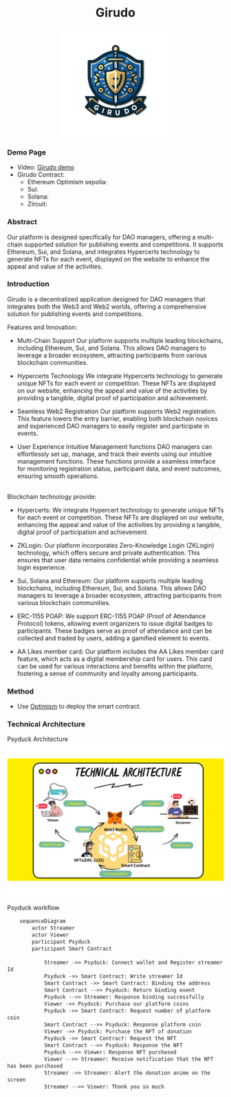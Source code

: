 <div align="center">
<h1>Girudo</h1>

<img src="https://raw.githubusercontent.com/hollow-leaf/girudo/main/apps/web/public/girudo.png?token=GHSAT0AAAAAACRYYAD63C5HTVNFKMVNSXJ4ZT6IM5A" width="50%" height="50%"></img>

</div>

### Demo Page

- Video: [Girudo demo](https://youtu.be/aFThCDy1UNg?si=9SaA8jX0pGBX45nK)
- Girudo Contract:
  - Ethereum Optimism sepolia:
  - Sui:
  - Solana:
  - Zircuit:

### Abstract

Our platform is designed specifically for DAO managers, offering a multi-chain supported solution for publishing events and competitions. It supports Ethereum, Sui, and Solana, and integrates Hypercerts technology to generate NFTs for each event, displayed on the website to enhance the appeal and value of the activities.

### Introduction
Girudo is a decentralized application designed for DAO managers that integrates both the Web3 and Web2 worlds, offering a comprehensive solution for publishing events and competitions.

Features and Innovation:
- Multi-Chain Support
Our platform supports multiple leading blockchains, including Ethereum, Sui, and Solana. This allows DAO managers to leverage a broader ecosystem, attracting participants from various blockchain communities.

- Hypercerts Technology
We integrate Hypercerts technology to generate unique NFTs for each event or competition. These NFTs are displayed on our website, enhancing the appeal and value of the activities by providing a tangible, digital proof of participation and achievement.

- Seamless Web2 Registration
Our platform supports Web2 registration. This feature lowers the entry barrier, enabling both blockchain novices and experienced DAO managers to easily register and participate in events.

- User Experience
Intuitive Management functions
DAO managers can effortlessly set up, manage, and track their events using our intuitive management functions. These functions provide a seamless interface for monitoring registration status, participant data, and event outcomes, ensuring smooth operations.

<br/>
Blockchain technology provide:

- Hypercerts: 
We integrate Hypercert technology to generate unique NFTs for each event or competition. These NFTs are displayed on our website, enhancing the appeal and value of the activities by providing a tangible, digital proof of participation and achievement.

- ZKLogin:
Our platform incorporates Zero-Knowledge Login (ZKLogin) technology, which offers secure and private authentication. This ensures that user data remains confidential while providing a seamless login experience.

- Sui, Solana and Ethereum:
Our platform supports multiple leading blockchains, including Ethereum, Sui, and Solana. This allows DAO managers to leverage a broader ecosystem, attracting participants from various blockchain communities.

- ERC-1155 POAP:
We support ERC-1155 POAP (Proof of Attendance Protocol) tokens, allowing event organizers to issue digital badges to participants. These badges serve as proof of attendance and can be collected and traded by users, adding a gamified element to events.


- AA Likes member card:
Our platform includes the AA Likes member card feature, which acts as a digital membership card for users. This card can be used for various interactions and benefits within the platform, fostering a sense of community and loyalty among participants.

### Method

- Use [Optimism](https://opbnb.bnbchain.org/en) to deploy the smart contract.


### Technical Architecture
Psyduck Architecture
![Psyduck Architecture](https://github.com/hollow-leaf/psyduck/blob/main/apps/extension_app/img/Psyduck_architeture.png?raw=true)

Psyduck workflow
```mermaid
	sequenceDiagram
		actor Streamer
		actor Viewer
		participant Psyduck
		participant Smart Contract
			
			Streamer ->> Psyduck: Connect wallet and Register streamer Id
			Psyduck ->> Smart Contract: Write streamer Id 
			Smart Contract ->> Smart Contract: Binding the address
			Smart Contract -->> Psyduck: Return binding event
			Psyduck -->> Streamer: Response binding successfully
			Viewer ->> Psyduck: Purchase our platform coins
			Psyduck ->> Smart Contract: Request number of platform coin
			Smart Contract -->> Psyduck: Response platform coin
			Viewer ->> Psyduck: Purchase the NFT of donation
			Psyduck ->> Smart Contract: Request the NFT
			Smart Contract -->> Psyduck: Response the NFT
			Psyduck -->> Viewer: Response NFT purchased
			Viewer -->> Streamer: Receive notification that the NFT has been purchased
			Streamer ->> Streamer: Alert the donation anime on the screen
			Streamer -->> Viewer: Thank you so much
```
